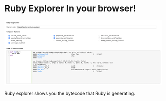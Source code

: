 # Ruby Explorer In your browser!


![screenshot](screenshot.png)

Ruby explorer shows you the bytecode that Ruby is generating.

